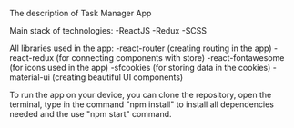 The description of Task Manager App

Main stack of technologies:
-ReactJS
-Redux
-SCSS

All libraries used in the app:
-react-router (creating routing in the app)
-react-redux (for connecting components with store)
-react-fontawesome (for icons used in the app)
-sfcookies (for storing data in the cookies)
-material-ui (creating beautiful UI components)

To run the app on your device, you can clone the repository, open the terminal, type in the command "npm install" to install all dependencies needed and the use "npm start" command.
